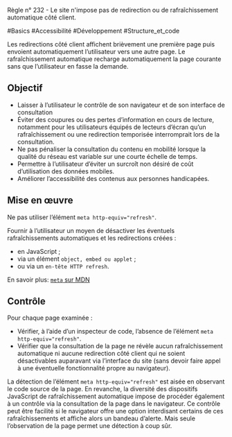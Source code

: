 
Règle n° 232  - Le site n'impose pas de redirection ou de rafraîchissement automatique côté client.

#Basics #Accessibilité #Développement #Structure_et_code

Les redirections côté client affichent brièvement une première page puis envoient automatiquement l’utilisateur vers une autre page. Le rafraîchissement automatique recharge automatiquement la page courante sans que l’utilisateur en fasse la demande.

Objectif
--------

*   Laisser à l’utilisateur le contrôle de son navigateur et de son interface de consultation
*   Éviter des coupures ou des pertes d’information en cours de lecture, notamment pour les utilisateurs équipés de lecteurs d’écran qu’un rafraîchissement ou une redirection temporisée interromprait lors de la consultation.
*   Ne pas pénaliser la consultation du contenu en mobilité lorsque la qualité du réseau est variable sur une courte échelle de temps.
*   Permettre à l’utilisateur d’éviter un surcroît non désiré de coût d’utilisation des données mobiles.
*   Améliorer l’accessibilité des contenus aux personnes handicapées.

Mise en œuvre
-------------

Ne pas utiliser l’élément `meta http-equiv="refresh"`.

Fournir à l’utilisateur un moyen de désactiver les éventuels rafraîchissements automatiques et les redirections créées :

*   en JavaScript ;
*   via un élément `object, embed ou applet` ;
*   ou via un `en-tête HTTP refresh`.

En savoir plus: [`meta` sur MDN](https://developer.mozilla.org/fr/docs/Web/HTML/Element/meta)

Contrôle
--------

Pour chaque page examinée :

*   Vérifier, à l’aide d’un inspecteur de code, l’absence de l’élément `meta http-equiv="refresh"`.
*   Vérifier que la consultation de la page ne révèle aucun rafraîchissement automatique ni aucune redirection côté client qui ne soient désactivables auparavant via l’interface du site (sans devoir faire appel à une éventuelle fonctionnalité propre au navigateur).

La détection de l’élément `meta http-equiv="refresh"` est aisée en observant le code source de la page. En revanche, la diversité des dispositifs JavaScript de rafraîchissement automatique impose de procéder également à un contrôle via la consultation de la page dans le navigateur. Ce contrôle peut être facilité si le navigateur offre une option interdisant certains de ces rafraîchissements et affiche alors un bandeau d’alerte. Mais seule l’observation de la page permet une détection à coup sûr.
